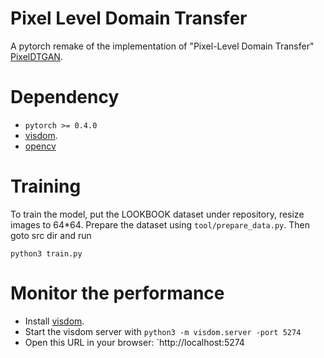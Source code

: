 # Pixel Level Domain Transfer
A pytorch remake of the implementation of "Pixel-Level Domain Transfer" [PixelDTGAN](https://github.com/fxia22/PixelDTGAN).

# Dependency
- ```pytorch >= 0.4.0```
- [visdom](https://github.com/facebookresearch/visdom).
- [opencv](https://github.com/opencv/opencv)

# Training

To train the model, put the LOOKBOOK dataset under repository, resize images to 64*64. Prepare the dataset using `tool/prepare_data.py`.
Then goto src dir and run
```
python3 train.py
```

# Monitor the performance


- Install [visdom](https://github.com/facebookresearch/visdom).
- Start the visdom server with ```python3 -m visdom.server -port 5274```
- Open this URL in your browser: `http://localhost:5274

